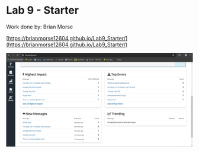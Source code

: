 # Lab 9 - Starter

Work done by: Brian Morse

[https://brianmorse12604.github.io/Lab9_Starter/](https://brianmorse12604.github.io/Lab9_Starter/)

![Error Tracking](trackjs.png)
